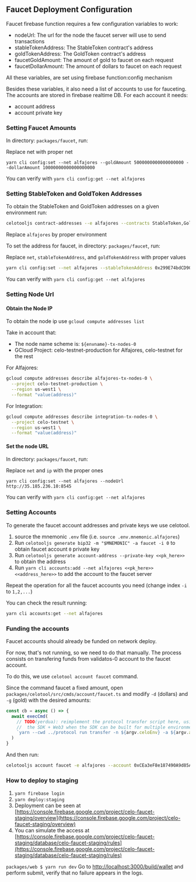 ## Faucet Deployment Configuration

Faucet firebase function requires a few configuration variables to work:

- nodeUrl: The url for the node the faucet server will use to send transactions
- stableTokenAddress: The StableToken contract's address
- goldTokenAddress: The GoldToken contract's address
- faucetGoldAmount: The amount of gold to faucet on each request
- faucetDollarAmount: The amount of dollars to faucet on each request

All these variables, are set using firebase function:config mechanism

Besides these variables, it also need a list of accounts to use for fauceting.
The accounts are stored in firebase realtime DB. For each account it needs:

- account address
- account private key

### Setting Faucet Amounts

In directory: `packages/faucet`, run:

Replace net with proper net

```
yarn cli config:set --net alfajores --goldAmount 5000000000000000000 --dollarAmount 10000000000000000000
```

You can verify with `yarn cli config:get --net alfajores`

### Setting StableToken and GoldToken Addresses

To obtain the StableToken and GoldToken addresses on a given environment run:

```bash
celotooljs contract-addresses --e alfajores --contracts StableToken,GoldToken
```

Replace `alfajores` by proper environment

To set the address for faucet, in directory: `packages/faucet`, run:

Replace `net`, `stableTokenAddress`, and `goldTokenAddress` with proper values

```bash
yarn cli config:set --net alfajores --stableTokenAddress 0x299E74bdCD90d4E10f7957EF074ceE32d7e9089a --goldTokenAddress 0x4813BFD311E132ade22c70dFf7e5DB045d26D070
```

You can verify with `yarn cli config:get --net alfajores`

### Setting Node Url

#### Obtain the Node IP

To obtain the node ip use `gcloud compute addresses list`

Take in account that:

- The node name scheme is: `${envname}-tx-nodes-0`
- GCloud Project: celo-testnet-production for Alfajores, celo-testnet for the rest

For Alfajores:

```bash
gcloud compute addresses describe alfajores-tx-nodes-0 \
  --project celo-testnet-production \
  --region us-west1 \
  --format "value(address)"
```

For Integration:

```bash
gcloud compute addresses describe integration-tx-nodes-0 \
  --project celo-testnet \
  --region us-west1 \
  --format "value(address)"
```

#### Set the node URL

In directory: `packages/faucet`, run:

Replace `net` and `ip` with the proper ones

```
yarn cli config:set --net alfajores --nodeUrl http://35.185.236.10:8545
```

You can verify with `yarn cli config:get --net alfajores`

### Setting Accounts

To generate the faucet account addresses and private keys we use celotool.

1.  source the mnemonic `.env` file (i.e. `source .env.mnemonic.alfajores`)
2.  Run `celotooljs generate bip32 -m "$MNEMONIC" -a faucet -i 0` to obtain faucet account `0` private key
3.  Run `celotooljs generate account-address --private-key <<pk_here>>` to obtain the address
4.  Run `yarn cli accounts:add --net alfajores <<pk_here>> <<address_here>>` to add the account to the faucet server

Repeat the operation for all the faucet accounts you need (change index `-i` to `1,2,...`)

You can check the result running:

```bash
yarn cli accounts:get --net alfajores
```

### Funding the accounts

Faucet accounts should already be funded on network deploy.

For now, that's not running, so we need to do that manually. The process consists on transfering
funds from validatos-0 account to the faucet account.

To do this, we use `celotool account faucet` command.

Since the command faucet a fixed amount, open `packages/celotool/src/cmds/account/faucet.ts` and modify `-d` (dollars) and `-g` (gold) with the desired amounts:

```ts
const cb = async () => {
  await execCmd(
    // TODO(yerdua): reimplement the protocol transfer script here, using
    //  the SDK + Web3 when the SDK can be built for multiple environments
    `yarn --cwd ../protocol run transfer -n ${argv.celoEnv} -a ${argv.account} -d 10000 -g 10000`
  )
}
```

And then run:

```bash
celotooljs account faucet -e alfajores --account 0xCEa3eF8e187490A9d85A1849D98412E5D27D1Bb3
```

### How to deploy to staging

1.  `yarn firebase login`
2.  `yarn deploy:staging`
3.  Deployment can be seen at [https://console.firebase.google.com/project/celo-faucet-staging/overview](https://console.firebase.google.com/project/celo-faucet-staging/overview)
4.  You can simulate the access at [https://console.firebase.google.com/project/celo-faucet-staging/database/celo-faucet-staging/rules](https://console.firebase.google.com/project/celo-faucet-staging/database/celo-faucet-staging/rules)

`packages/web $ yarn run dev`
Go to [http://localhost:3000/build/wallet](http://localhost:3000/build/wallet) and perform submit, verify that no failure appears in the logs.
